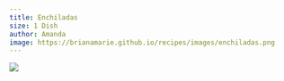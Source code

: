 ```yaml
---
title: Enchiladas
size: 1 Dish
author: Amanda
image: https://brianamarie.github.io/recipes/images/enchiladas.png
---
```

![](https://brianamarie.github.io/recipes/images/enchiladas.png)
